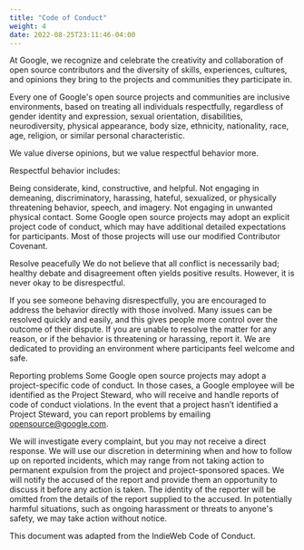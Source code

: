 ```yaml
---
title: "Code of Conduct"
weight: 4
date: 2022-08-25T23:11:46-04:00
---
```


<!--
 Copyright 2022 Google LLC

 Licensed under the Apache License, Version 2.0 (the "License");
 you may not use this file except in compliance with the License.
 You may obtain a copy of the License at

     http://www.apache.org/licenses/LICENSE-2.0

 Unless required by applicable law or agreed to in writing, software
 distributed under the License is distributed on an "AS IS" BASIS,
 WITHOUT WARRANTIES OR CONDITIONS OF ANY KIND, either express or implied.
 See the License for the specific language governing permissions and
 limitations under the License.
-->

At Google, we recognize and celebrate the creativity and collaboration of open source contributors and the diversity of skills, experiences, cultures, and opinions they bring to the projects and communities they participate in.

Every one of Google's open source projects and communities are inclusive environments, based on treating all individuals respectfully, regardless of gender identity and expression, sexual orientation, disabilities, neurodiversity, physical appearance, body size, ethnicity, nationality, race, age, religion, or similar personal characteristic.

We value diverse opinions, but we value respectful behavior more.

Respectful behavior includes:

Being considerate, kind, constructive, and helpful.
Not engaging in demeaning, discriminatory, harassing, hateful, sexualized, or physically threatening behavior, speech, and imagery.
Not engaging in unwanted physical contact.
Some Google open source projects may adopt an explicit project code of conduct, which may have additional detailed expectations for participants. Most of those projects will use our modified Contributor Covenant.

Resolve peacefully
We do not believe that all conflict is necessarily bad; healthy debate and disagreement often yields positive results. However, it is never okay to be disrespectful.

If you see someone behaving disrespectfully, you are encouraged to address the behavior directly with those involved. Many issues can be resolved quickly and easily, and this gives people more control over the outcome of their dispute. If you are unable to resolve the matter for any reason, or if the behavior is threatening or harassing, report it. We are dedicated to providing an environment where participants feel welcome and safe.

Reporting problems
Some Google open source projects may adopt a project-specific code of conduct. In those cases, a Google employee will be identified as the Project Steward, who will receive and handle reports of code of conduct violations. In the event that a project hasn’t identified a Project Steward, you can report problems by emailing opensource@google.com.

We will investigate every complaint, but you may not receive a direct response. We will use our discretion in determining when and how to follow up on reported incidents, which may range from not taking action to permanent expulsion from the project and project-sponsored spaces. We will notify the accused of the report and provide them an opportunity to discuss it before any action is taken. The identity of the reporter will be omitted from the details of the report supplied to the accused. In potentially harmful situations, such as ongoing harassment or threats to anyone's safety, we may take action without notice.

This document was adapted from the IndieWeb Code of Conduct.